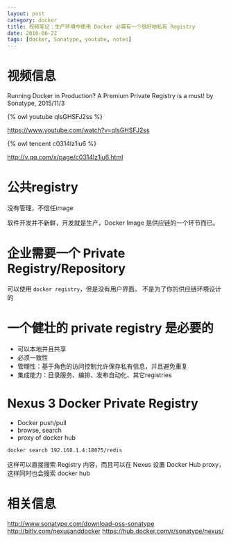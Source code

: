 ```yaml
---
layout: post
category: docker
title: 视频笔记：生产环境中使用 Docker 必需有一个很好地私有 Registry
date: 2016-06-22
tags: [docker, Sonatype, youtube, notes]
---
```


<!-- toc -->

# 视频信息

Running Docker in Production? A Premium Private Registry is a must!
by Sonatype, 2015/11/3

{% owl youtube qlsGHSFJ2ss %}

<https://www.youtube.com/watch?v=qlsGHSFJ2ss>

{% owl tencent c0314lz1iu6 %}

<http://v.qq.com/x/page/c0314lz1iu6.html>

# 公共registry

没有管理，不信任image

软件开发并不新鲜，开发就是生产，Docker Image 是供应链的一个环节而已。

# 企业需要一个 Private Registry/Repository

可以使用 `docker registry`，但是没有用户界面。
不是为了你的供应链环境设计的

# 一个健壮的 private registry 是必要的

* 可以本地并且共享
* 必须一致性
* 管理性：基于角色的访问控制允许保存私有信息，并且避免重复
* 集成能力：目录服务、编排、发布自动化、其它registries

# Nexus 3 Docker Private Registry

* Docker push/pull
* browse, search
* proxy of docker hub

```bash
docker search 192.168.1.4:18075/redis
```

这样可以直接搜索 Registry 内容，而且可以在 Nexus 设置 Docker Hub proxy，这样同时也会搜索 docker hub

# 相关信息

<http://www.sonatype.com/download-oss-sonatype>
<http://bitly.com/nexusanddocker>
<https://hub.docker.com/r/sonatype/nexus/>
